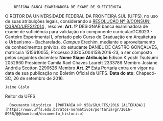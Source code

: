         DESIGNA BANCA EXAMINADORA DE EXAME DE SUFICIÊNCIA  

 O REITOR DA UNIVERSIDADE FEDERAL DA FRONTEIRA SUL (UFFS), no uso de suas atribuições legais, considerando a [RESOLUÇÃO Nº 8/CONSUNI CGRAD/UFFS/2014](https://www.uffs.edu.br/atos-normativos/resolucao/consunicgrad/2014-0008)  , resolve:   **Art. 1º** DESIGNAR banca examinadora de exame de suficiência para validação do componente curricularGCS023 - Canteiro Experimental I, ofertado pelo Curso de Graduação em Arquitetura e Urbanismo - Bacharelado, *Campus* Erechim, mediante o aproveitamento de conhecimentos prévios, do estudante DANIEL DE CASTRO GONÇALVES, matrícula 1515610055, Processo 23205.004158/2016-23, a ser composto pelos seguintes docentes:     **Nome**    **Siape**    **Atribuição**      Edison Kiyoshi Tsutsumi   2052960   Presidente     Camila Rael Chaves Laurett   2333786   Membro     Josiane Andréia Scotton   2290526   Membro       **Art. 2º** Esta Portaria entra em vigor na data de sua publicação no Boletim Oficial da UFFS.      **Data do ato:** Chapecó-SC, 26 de setembro de 2016.   
 

    Jaime Giolo   
 Reitor da UFFS 

      Documento Histórico  [PORTARIA Nº 958/GR/UFFS/2016 (ALTERADA)](https://www.uffs.edu.br/atos-normativos/portaria/gr/2016-0958/@@download/documento_historico)     
      